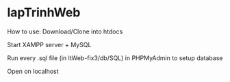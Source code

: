 # lapTrinhWeb

How to use:
  Download/Clone into htdocs
  
  Start XAMPP server + MySQL
  
  Run every .sql file (in ltWeb-fix3/db/SQL) in PHPMyAdmin to setup database
  
  Open on localhost

